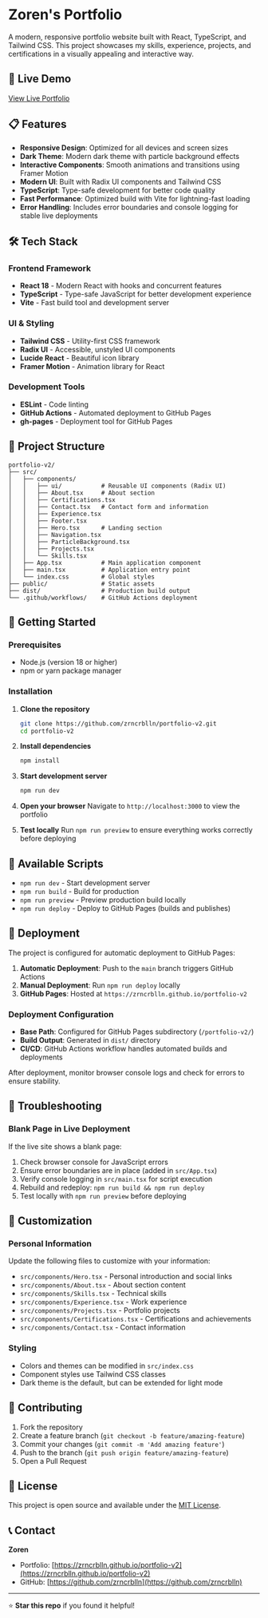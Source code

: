 # Zoren's Portfolio

A modern, responsive portfolio website built with React, TypeScript, and Tailwind CSS. This project showcases my skills, experience, projects, and certifications in a visually appealing and interactive way.

## 🚀 Live Demo

[View Live Portfolio](https://zrncrblln.github.io/portfolio-v2)

## 📋 Features

- **Responsive Design**: Optimized for all devices and screen sizes
- **Dark Theme**: Modern dark theme with particle background effects
- **Interactive Components**: Smooth animations and transitions using Framer Motion
- **Modern UI**: Built with Radix UI components and Tailwind CSS
- **TypeScript**: Type-safe development for better code quality
- **Fast Performance**: Optimized build with Vite for lightning-fast loading
- **Error Handling**: Includes error boundaries and console logging for stable live deployments

## 🛠️ Tech Stack

### Frontend Framework

- **React 18** - Modern React with hooks and concurrent features
- **TypeScript** - Type-safe JavaScript for better development experience
- **Vite** - Fast build tool and development server

### UI & Styling

- **Tailwind CSS** - Utility-first CSS framework
- **Radix UI** - Accessible, unstyled UI components
- **Lucide React** - Beautiful icon library
- **Framer Motion** - Animation library for React

### Development Tools

- **ESLint** - Code linting
- **GitHub Actions** - Automated deployment to GitHub Pages
- **gh-pages** - Deployment tool for GitHub Pages

## 📁 Project Structure

```
portfolio-v2/
├── src/
│   ├── components/
│   │   ├── ui/           # Reusable UI components (Radix UI)
│   │   ├── About.tsx     # About section
│   │   ├── Certifications.tsx
│   │   ├── Contact.tsx   # Contact form and information
│   │   ├── Experience.tsx
│   │   ├── Footer.tsx
│   │   ├── Hero.tsx      # Landing section
│   │   ├── Navigation.tsx
│   │   ├── ParticleBackground.tsx
│   │   ├── Projects.tsx
│   │   └── Skills.tsx
│   ├── App.tsx           # Main application component
│   ├── main.tsx          # Application entry point
│   └── index.css         # Global styles
├── public/               # Static assets
├── dist/                 # Production build output
└── .github/workflows/    # GitHub Actions deployment
```

## 🚀 Getting Started

### Prerequisites

- Node.js (version 18 or higher)
- npm or yarn package manager

### Installation

1. **Clone the repository**

   ```bash
   git clone https://github.com/zrncrblln/portfolio-v2.git
   cd portfolio-v2
   ```

2. **Install dependencies**

   ```bash
   npm install
   ```

3. **Start development server**

   ```bash
   npm run dev
   ```

4. **Open your browser**
   Navigate to `http://localhost:3000` to view the portfolio

5. **Test locally**
   Run `npm run preview` to ensure everything works correctly before deploying

## 📜 Available Scripts

- `npm run dev` - Start development server
- `npm run build` - Build for production
- `npm run preview` - Preview production build locally
- `npm run deploy` - Deploy to GitHub Pages (builds and publishes)

## 🚀 Deployment

The project is configured for automatic deployment to GitHub Pages:

1. **Automatic Deployment**: Push to the `main` branch triggers GitHub Actions
2. **Manual Deployment**: Run `npm run deploy` locally
3. **GitHub Pages**: Hosted at `https://zrncrblln.github.io/portfolio-v2`

### Deployment Configuration

- **Base Path**: Configured for GitHub Pages subdirectory (`/portfolio-v2/`)
- **Build Output**: Generated in `dist/` directory
- **CI/CD**: GitHub Actions workflow handles automated builds and deployments

After deployment, monitor browser console logs and check for errors to ensure stability.

## 🔧 Troubleshooting

### Blank Page in Live Deployment

If the live site shows a blank page:

1. Check browser console for JavaScript errors
2. Ensure error boundaries are in place (added in `src/App.tsx`)
3. Verify console logging in `src/main.tsx` for script execution
4. Rebuild and redeploy: `npm run build && npm run deploy`
5. Test locally with `npm run preview` before deploying

## 🎨 Customization

### Personal Information

Update the following files to customize with your information:

- `src/components/Hero.tsx` - Personal introduction and social links
- `src/components/About.tsx` - About section content
- `src/components/Skills.tsx` - Technical skills
- `src/components/Experience.tsx` - Work experience
- `src/components/Projects.tsx` - Portfolio projects
- `src/components/Certifications.tsx` - Certifications and achievements
- `src/components/Contact.tsx` - Contact information

### Styling

- Colors and themes can be modified in `src/index.css`
- Component styles use Tailwind CSS classes
- Dark theme is the default, but can be extended for light mode

## 🤝 Contributing

1. Fork the repository
2. Create a feature branch (`git checkout -b feature/amazing-feature`)
3. Commit your changes (`git commit -m 'Add amazing feature'`)
4. Push to the branch (`git push origin feature/amazing-feature`)
5. Open a Pull Request

## 📄 License

This project is open source and available under the [MIT License](LICENSE).

## 📞 Contact

**Zoren**

- Portfolio: [https://zrncrblln.github.io/portfolio-v2](https://zrncrblln.github.io/portfolio-v2)
- GitHub: [https://github.com/zrncrblln](https://github.com/zrncrblln)

---

⭐ **Star this repo** if you found it helpful!
